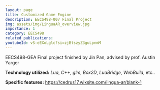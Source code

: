 ```yaml
---
layout: page
title: Customized Game Engine
description: EECS498-007 Final Project
img: assets/img/LinguaAR_overview.jpg
importance: 1
category: EECS498
related_publications:
youtubeId: vS-eEXoLglc?si=zjBtszyZ3guLpnmM
---
```


EECS498-GEA Final project finished by Jin Pan, advised by prof. Austin Yarger

**Technology utilized:** *Lua*, *C++*, *glm*, *Box2D*, *LuaBridge*, *WebBuild*, etc..

**Specific features:** https://cedrus17.wixsite.com/lingua-ar/blank-1






